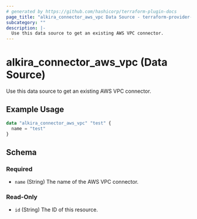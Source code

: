 ```yaml
---
# generated by https://github.com/hashicorp/terraform-plugin-docs
page_title: "alkira_connector_aws_vpc Data Source - terraform-provider-alkira"
subcategory: ""
description: |-
  Use this data source to get an existing AWS VPC connector.
---
```


# alkira_connector_aws_vpc (Data Source)

Use this data source to get an existing AWS VPC connector.

## Example Usage

```terraform
data "alkira_connector_aws_vpc" "test" {
  name = "test"
}
```

<!-- schema generated by tfplugindocs -->
## Schema

### Required

- `name` (String) The name of the AWS VPC connector.

### Read-Only

- `id` (String) The ID of this resource.


